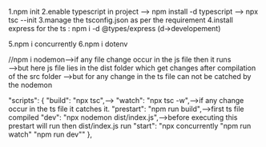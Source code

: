 1.npm init
2.enable typescript in project --> npm install -d typescript --> npx tsc --init
3.manage the tsconfig.json as per the requirement 
4.install express for the ts  :  npm i -d @types/express  (d->developement)

5.npm i concurrently
6.npm i dotenv

//npm i nodemon-->if any file change occur in the js file then it runs  
                -->but here js file lies in the dist folder which get changes after compilation of the src folder
                -->but for any change in the ts file can not be catched by the nodemon

"scripts": {
    "build": "npx tsc",-->
    "watch": "npx tsc -w",-->if any change occur in the ts file it catches it.
    "prestart": "npm run build",-->first ts file compiled
    "dev": "npx nodemon dist/index.js",-->before executing this prestart will run then dist/index.js run
    "start": "npx concurrently \"npm run watch\" \"npm run dev\""
  },